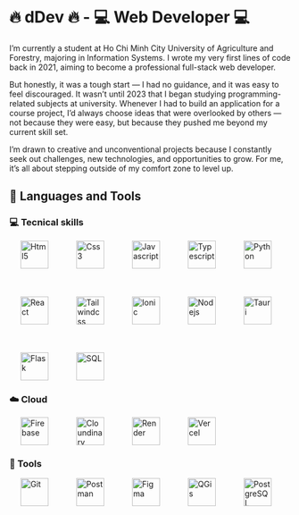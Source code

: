 # 🔥 dDev 🔥 - 💻 Web Developer 💻

I’m currently a student at Ho Chi Minh City University of Agriculture and Forestry, majoring in Information Systems. I wrote my very first lines of code back in 2021, aiming to become a professional full-stack web developer.

But honestly, it was a tough start — I had no guidance, and it was easy to feel discouraged. It wasn’t until 2023 that I began studying programming-related subjects at university. Whenever I had to build an application for a course project, I’d always choose ideas that were overlooked by others — not because they were easy, but because they pushed me beyond my current skill set.

I’m drawn to creative and unconventional projects because I constantly seek out challenges, new technologies, and opportunities to grow. For me, it’s all about stepping outside of my comfort zone to level up.

## **🧰 Languages and Tools**
### 💻 Tecnical skills

<div style="display: flex; gap: 50px; flex-wrap: wrap; padding: 0 20px">
    <img title="Html5" style="height: 50px" src="https://cdn.jsdelivr.net/gh/devicons/devicon@latest/icons/html5/html5-original.svg" />
    <img title="Css3" style="height: 50px" src="https://cdn.jsdelivr.net/gh/devicons/devicon@latest/icons/css3/css3-original.svg" />
    <img title="Javascript" style="height: 50px" src="https://cdn.jsdelivr.net/gh/devicons/devicon@latest/icons/javascript/javascript-original.svg" />
    <img title="Typescript" style="height: 50px" src="https://cdn.jsdelivr.net/gh/devicons/devicon@latest/icons/typescript/typescript-original.svg" />
    <img title="Python" style="height: 50px" src="https://cdn.jsdelivr.net/gh/devicons/devicon@latest/icons/python/python-original.svg" />
    <img title="React" style="height: 50px" src="https://cdn.jsdelivr.net/gh/devicons/devicon@latest/icons/react/react-original.svg" />
    <img title="Tailwindcss" style="height: 50px" src="https://cdn.jsdelivr.net/gh/devicons/devicon@latest/icons/tailwindcss/tailwindcss-original.svg" />
    <img title="Ionic" style="height: 50px" src="https://cdn.jsdelivr.net/gh/devicons/devicon@latest/icons/ionic/ionic-original.svg" />
    <img title="Nodejs" style="height: 50px" src="https://cdn.jsdelivr.net/gh/devicons/devicon@latest/icons/nodejs/nodejs-original.svg" />
    <img title="Tauri" style="height: 50px" src="https://cdn.jsdelivr.net/gh/devicons/devicon@latest/icons/tauri/tauri-original.svg" />
    <img title="Flask" style="height: 50px" src="https://cdn.jsdelivr.net/gh/devicons/devicon@latest/icons/flask/flask-original.svg" />
    <img title="SQL" style="height: 50px" src="https://cdn.jsdelivr.net/gh/devicons/devicon@latest/icons/azuresqldatabase/azuresqldatabase-original.svg" />
    

</div>

### ☁️ Cloud
<div style="display: flex; gap: 50px; flex-wrap: wrap; padding: 0 20px">
    <img title="Firebase" style="height: 50px" src="https://cdn.jsdelivr.net/gh/devicons/devicon@latest/icons/firebase/firebase-original.svg" />
    <img title="Cloundinary" style="height: 50px" src="https://assets.streamlinehq.com/image/private/w_300,h_300,ar_1/f_auto/v1/icons/1/cloudinary-icon-ug0qqy8ms6ozyzy6cntbll.png/cloudinary-icon-hz05evx1htrghud89kpab4.png?_a=DATAg1AAZAA0" />
    <img title="Render" style="height: 50px" src="https://images.crunchbase.com/image/upload/c_pad,f_auto,q_auto:eco,dpr_1/gkq3dkkfkec8edd6fuay" />
    <img title="Vercel" style="height: 50px" src="https://cdn.jsdelivr.net/gh/devicons/devicon@latest/icons/vercel/vercel-original.svg" />
</div>
          
### 🔧 Tools
<div style="display: flex; gap: 50px; flex-wrap: wrap; padding: 0 20px">
    <img title="Git" style="height: 50px" src="https://cdn.jsdelivr.net/gh/devicons/devicon@latest/icons/git/git-original.svg" />
    <img title="Postman" style="height: 50px" src="https://cdn.jsdelivr.net/gh/devicons/devicon@latest/icons/postman/postman-original.svg" />
    <img title="Figma" style="height: 50px" src="https://cdn.jsdelivr.net/gh/devicons/devicon@latest/icons/figma/figma-original.svg" />
    <img title="QGis" style="height: 50px" src="https://upload.wikimedia.org/wikipedia/commons/7/77/Qgis-icon-3.0.png" />
    <img title="PostgreSQL" style="height: 50px" src="https://cdn.jsdelivr.net/gh/devicons/devicon@latest/icons/postgresql/postgresql-original.svg" />
</div>